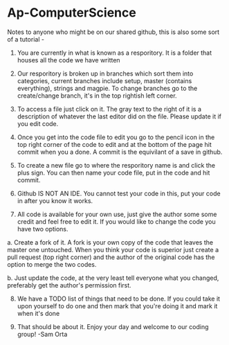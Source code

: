 # Ap-ComputerScience
Notes to anyone who might be on our shared github, this is also some sort of a tutorial -

1. You are currently in what is known as a resporitory. It is a folder that houses all the code we have written

2. Our resporitory is broken up in branches which sort them into categories, current branches include setup, master (contains everything), strings and magpie. To change branches go to the create/change branch, it's in the top rightish left corner.

3. To access a file just click on it. The gray text to the right of it is a description of whatever the last editor did on the file. Please update it if you edit code.

4. Once you get into the code file to edit you go to the pencil icon in the top right corner of the code to edit and at the bottom of the page hit commit when you a done. A commit is the equivilant of a save in github.

5. To create a new file go to where the resporitory name is and click the plus sign. You can then name your code file, put in the code and hit commit.

6. Github IS NOT AN IDE. You cannot test your code in this, put your code in after you know it works.

7. All code is available for your own use, just give the author some some credit and feel free to edit it. If you would like to change the code you have two options. 
  
a. Create a fork of it. A fork is your own copy of the code that leaves the master one untouched. When you think your code is superior just create a pull request (top right corner) and the author of the original code has the option to merge the two codes.
 
 b. Just update the code, at the very least tell everyone what you changed, preferably get the author's permission first.

8. We have a TODO list of things that need to be done. If you could take it upon yourself to do one and then mark that you're doing it and mark it when it's done

9. That should be about it. Enjoy your day and welcome to our coding group!
-Sam Orta
